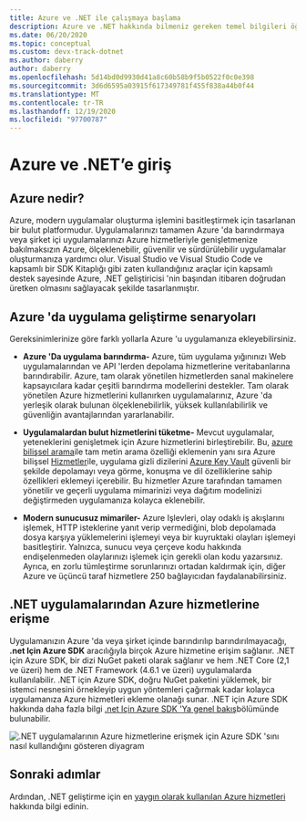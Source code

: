 ```yaml
---
title: Azure ve .NET ile çalışmaya başlama
description: Azure ve .NET hakkında bilmeniz gereken temel bilgileri öğrenin.
ms.date: 06/20/2020
ms.topic: conceptual
ms.custom: devx-track-dotnet
ms.author: daberry
author: daberry
ms.openlocfilehash: 5d14bd0d9930d41a8c60b58b9f5b0522f0c0e398
ms.sourcegitcommit: 3d6d6595a03915f617349781f455f838a44b0f44
ms.translationtype: MT
ms.contentlocale: tr-TR
ms.lasthandoff: 12/19/2020
ms.locfileid: "97700787"
---
```

# <a name="introduction-to-azure-and-net"></a>Azure ve .NET’e giriş

## <a name="what-is-azure"></a>Azure nedir?

Azure, modern uygulamalar oluşturma işlemini basitleştirmek için tasarlanan bir bulut platformudur.  Uygulamalarınızı tamamen Azure 'da barındırmaya veya şirket içi uygulamalarınızı Azure hizmetleriyle genişletmenize bakılmaksızın Azure, ölçeklenebilir, güvenilir ve sürdürülebilir uygulamalar oluşturmanıza yardımcı olur.  Visual Studio ve Visual Studio Code ve kapsamlı bir SDK Kitaplığı gibi zaten kullandığınız araçlar için kapsamlı destek sayesinde Azure, .NET geliştiricisi 'nin başından itibaren doğrudan üretken olmasını sağlayacak şekilde tasarlanmıştır.

## <a name="application-development-scenarios-on-azure"></a>Azure 'da uygulama geliştirme senaryoları

Gereksinimlerinize göre farklı yollarla Azure 'u uygulamanıza ekleyebilirsiniz.

- **Azure 'Da uygulama barındırma-** Azure, tüm uygulama yığınınızı Web uygulamalarından ve API 'lerden depolama hizmetlerine veritabanlarına barındırabilir. Azure, tam olarak yönetilen hizmetlerden sanal makinelere kapsayıcılara kadar çeşitli barındırma modellerini destekler. Tam olarak yönetilen Azure hizmetlerini kullanırken uygulamalarınız, Azure 'da yerleşik olarak bulunan ölçeklenebilirlik, yüksek kullanılabilirlik ve güvenliğin avantajlarından yararlanabilir.

- **Uygulamalardan bulut hizmetlerini tüketme-** Mevcut uygulamalar, yeteneklerini genişletmek için Azure hizmetlerini birleştirebilir.  Bu, [azure bilişsel arama](/azure/search/search-what-is-azure-search)ile tam metin arama özelliği eklemenin yanı sıra Azure bilişsel [Hizmetler](/azure/cognitive-services/)ile, uygulama gizli dizilerini [Azure Key Vault](/azure/key-vault/) güvenli bir şekilde depolamayı veya görme, konuşma ve dil özelliklerine sahip özellikleri eklemeyi içerebilir.  Bu hizmetler Azure tarafından tamamen yönetilir ve geçerli uygulama mimarinizi veya dağıtım modelinizi değiştirmeden uygulamanıza kolayca eklenebilir.

- **Modern sunucusuz mimariler-** Azure Işlevleri, olay odaklı iş akışlarını işlemek, HTTP isteklerine yanıt verip vermediğini, blob depolamada dosya karşıya yüklemelerini işlemeyi veya bir kuyruktaki olayları işlemeyi basitleştirir.  Yalnızca, sunucu veya çerçeve kodu hakkında endişelenmeden olaylarınızı işlemek için gerekli olan kodu yazarsınız.  Ayrıca, en zorlu tümleştirme sorunlarınızı ortadan kaldırmak için, diğer Azure ve üçüncü taraf hizmetlere 250 bağlayıcıdan faydalanabilirsiniz.

## <a name="access-azure-services-from-net-applications"></a>.NET uygulamalarından Azure hizmetlerine erişme

Uygulamanızın Azure 'da veya şirket içinde barındırılıp barındırılmayacağı, **.net Için Azure SDK** aracılığıyla birçok Azure hizmetine erişim sağlanır.  .NET için Azure SDK, bir dizi NuGet paketi olarak sağlanır ve hem .NET Core (2,1 ve üzeri) hem de .NET Framework (4.6.1 ve üzeri) uygulamalarda kullanılabilir. .NET için Azure SDK, doğru NuGet paketini yüklemek, bir istemci nesnesini örnekleyip uygun yöntemleri çağırmak kadar kolayca uygulamanıza Azure hizmetleri ekleme olanağı sunar. .NET için Azure SDK hakkında daha fazla bilgi [.net Için Azure SDK 'Ya genel bakış](./sdk/azure-sdk-for-dotnet.md)bölümünde bulunabilir.

![.NET uygulamalarının Azure hizmetlerine erişmek için Azure SDK 'sını nasıl kullandığını gösteren diyagram](./media/azure-sdk-for-dotnet-overview.png)

## <a name="next-steps"></a>Sonraki adımlar

Ardından, .NET geliştirme için en [yaygın olarak kullanılan Azure hizmetleri](./key-azure-services.md) hakkında bilgi edinin.
